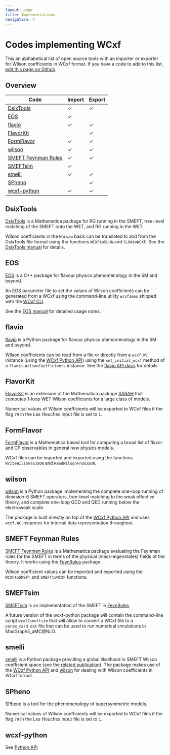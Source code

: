 ```yaml
---
layout: page
title: Implementations
navigation: 4
---
```


# Codes implementing WCxf

This an alphabetical list of open source tools with an importer or exporter for Wilson coefficients in WCxf format. If you have a code to add to this list, [edit this page on Github](https://github.com/wcxf/wcxf.github.io/blob/master/codes.md).

## Overview

Code | Import  | Export |
-----|---------|--------
[DsixTools](#dsixtools) | ✓ | ✓ |
[EOS](#eos) | ✓ |
[flavio](#flavio) | ✓ | ✓ |
[FlavorKit](#flavorkit) |  | ✓  
[FormFlavor](#formflavor) | ✓ | ✓  
[wilson](#wilson) | ✓ | ✓ |
[SMEFT Feynman Rules](#smeft-feynman-rules) | ✓ | ✓ |
[SMEFTsim](#smeftsim) | ✓ |
[smelli](#smelli) | ✓ | ✓  
[SPheno](#spheno) |  | ✓  
[wcxf-python](#wcxf-python) | ✓ | ✓ |


## DsixTools

[DsixTools](https://dsixtools.github.io/) is a Mathematica package for RG running in the SMEFT, tree-level matching of the SMEFT onto the WET, and RG running in the WET.

Wilson coefficients in the `Warsaw` basis can be translated to and from the DsixTools file format using the functions `WCXFtoSLHA` and `SLHAtoWCXF`. See the [DsixTools manual](https://dsixtools.github.io/files/manual.pdf) for details.

## EOS

[EOS](https://eos.github.io/) is a C++ package for flavour physics phenomenology in the SM and beyond.

An EOS parameter file to set the values of Wilson coefficients can be generated from a WCxf using the command-line utility `wcxf2eos` shipped with the [WCxf CLI](cli.html).

See the [EOS manual](https://eos.github.io/manual/manual.pdf) for detailed usage notes.

## flavio

[flavio](https://flav-io.github.io/) is a Python package for flavour physics phenomenology in the SM and beyond.

Wilson coefficients can be read from a file or directly from a `wcxf.WC` instance (using the [WCxf Python API](python.html))
using the `set_initial_wcxf` method of a `flavio.WilsonCoefficients` instance.
See the [flavio API docs](https://flav-io.github.io/apidoc/flavio/physics/eft.m.html) for details.

## FlavorKit

[FlavorKit](https://arxiv.org/abs/1405.1434) is an extension of the Mathematica package [SARAH](https://sarah.hepforge.org/) that computes 1-loop WET Wilson coefficients for a large class of models.

Numerical values of Wilson coefficients will be exported to WCxf files
if the flag `79` in the Les Houches input file is set to `1`.

## FormFlavor

[FormFlavor](https://formflavor.hepforge.org/) is a Mathematica based tool for computing a broad list of flavor and CP observables in general new physics models.

WCxf files can be imported and exported using the functions `WriteWilsonToJSON` and `ReadWilsonFromJSON`.

## wilson

[wilson](https://wilson-eft.github.io) is a Python package implementing the complete one-loop running of dimesion-6 SMEFT operators, tree-level matching to the weak effective theory, and complete one-loop QCD and QED running below the electroweak scale.

The package is built directly on top of the [WCxf Python API](python.html) and uses `wcxf.WC` instances for internal data representation throughout.

## SMEFT Feynman Rules

[SMEFT Feynman Rules](http://www.fuw.edu.pl/smeft/) is a Mathematica package evaluating the
Feynman rules for the SMEFT in terms of the physical
(mass-eigenstates) fields of the theory. It works using the
[FeynRules](http://feynrules.irmp.ucl.ac.be/) package.

Wilson coefficient values can be imported and exported using the `WCXFtoSMEFT` and `SMEFTtoWCXF` functions.

## SMEFTsim

[SMEFTsim](https://arxiv.org/abs/1709.06492) is an implementation of the SMEFT in [FeynRules](http://feynrules.irmp.ucl.ac.be/).

A future version of the wcxf-python package will contain the command-line script `wcxf2smeftsim` that will allow to convert a WCxf file to a `param_card.dat` file that can be used to run numerical simulations in MadGraph5_aMC@NLO.

## smelli

[smelli](https://github.com/smelli/smelli) is a Python package providing a global likelihood in SMEFT Wilson coefficient space (see the [related publication](https://arxiv.org/abs/1810.07698)). The package makes use  of the [WCxf Python API](python.html) and [wilson](#wilson) for dealing with Wilson coefficients in WCxf format.


## SPheno

[SPheno](https://spheno.hepforge.org/) is a tool for the phenomenology of supersymmetric models.

Numerical values of Wilson coefficients will be exported to WCxf files
if the flag `79` in the Les Houches input file is set to `1`.

## wcxf-python

See [Python API](python.html)
